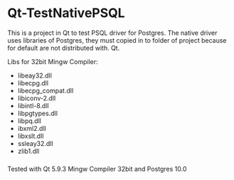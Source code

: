 # Qt-TestNativePSQL
This is a project in Qt to test PSQL driver for Postgres. The native driver uses libraries of Postgres, they must copied in to folder of project because for default are not distributed with. Qt.

Libs for 32bit Mingw Compiler:
- libeay32.dll
- libecpg.dll
- libecpg_compat.dll
- libiconv-2.dll
- libintl-8.dll
- libpgtypes.dll
- libpq.dll
- ibxml2.dll
- libxslt.dll
- ssleay32.dll
- zlib1.dll
###
Tested with Qt 5.9.3 Mingw Compiler 32bit and Postgres 10.0